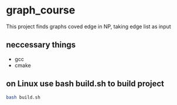 # graph_course
This project finds graphs coved edge in NP, taking edge list as input
## neccessary things
* gcc
* cmake
## on Linux use bash build.sh to build project
```bash
bash build.sh
```
